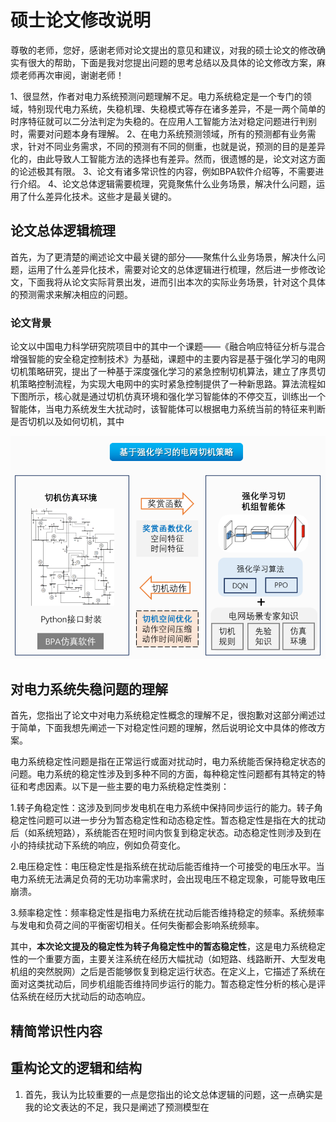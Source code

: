 # 硕士论文修改说明

尊敬的老师，您好，感谢老师对论文提出的意见和建议，对我的硕士论文的修改确实有很大的帮助，下面是我对您提出问题的思考总结以及具体的论文修改方案，麻烦老师再次审阅，谢谢老师！

1、很显然，作者对电力系统预测问题理解不足。电力系统稳定是一个专门的领域，特别现代电力系统，失稳机理、失稳模式等存在诸多差异，不是一两个简单的时序特征就可以二分法判定为失稳的。在应用人工智能方法对稳定问题进行判别时，需要对问题本身有理解。
 2、在电力系统预测领域，所有的预测都有业务需求，针对不同业务需求，不同的预测有不同的侧重，也就是说，预测的目的是差异化的，由此导致人工智能方法的选择也有差异。然而，很遗憾的是，论文对这方面的论述极其有限。
 3、论文有诸多常识性的内容，例如BPA软件介绍等，不需要进行介绍。
 4、论文总体逻辑需要梳理，究竟聚焦什么业务场景，解决什么问题，运用了什么差异化技术。这些才是最关键的。

## 论文总体逻辑梳理

首先，为了更清楚的阐述论文中最关键的部分——聚焦什么业务场景，解决什么问题，运用了什么差异化技术，需要对论文的总体逻辑进行梳理，然后进一步修改论文，下面我将从论文实际背景出发，进而引出本次的实际业务场景，针对这个具体的预测需求来解决相应的问题。

### 论文背景

论文以中国电力科学研究院项目中的其中一个课题——《融合响应特征分析与混合增强智能的安全稳定控制技术》为基础，课题中的主要内容是基于强化学习的电网切机策略研究，提出了一种基于深度强化学习的紧急控制切机算法，建立了序贯切机策略控制流程，为实现大电网中的实时紧急控制提供了一种新思路。算法流程如下图所示，核心就是通过切机仿真环境和强化学习智能体的不停交互，训练出一个智能体，当电力系统发生大扰动时，该智能体可以根据电力系统当前的特征来判断是否切机以及如何切机，其中

![image-20240115093417400](https://raw.githubusercontent.com/mowang111/image-hosting/master/typora_images/image-20240115093417400.png)





## 对电力系统失稳问题的理解

首先，您指出了论文中对电力系统稳定性概念的理解不足，很抱歉对这部分阐述过于简单，下面我想先阐述一下对稳定性问题的理解，然后说明论文中具体的修改方案。

电力系统稳定性问题是指在正常运行或面对扰动时，电力系统能否保持稳定状态的问题。电力系统的稳定性涉及到多种不同的方面，每种稳定性问题都有其特定的特征和考虑因素。以下是一些主要的电力系统稳定性类别：

1.转子角稳定性：这涉及到同步发电机在电力系统中保持同步运行的能力。转子角稳定性问题可以进一步分为暂态稳定性和动态稳定性。暂态稳定性是指在大的扰动后（如系统短路），系统能否在短时间内恢复到稳定状态。动态稳定性则涉及到在小的持续扰动下系统的响应，例如负荷变化。

2.电压稳定性：电压稳定性是指系统在扰动后能否维持一个可接受的电压水平。当电力系统无法满足负荷的无功功率需求时，会出现电压不稳定现象，可能导致电压崩溃。

3.频率稳定性：频率稳定性是指电力系统在扰动后能否维持稳定的频率。系统频率与发电和负荷之间的平衡密切相关。任何失衡都会影响系统频率。

其中，**本次论文提及的稳定性为转子角稳定性中的暂态稳定性**，这是电力系统稳定性的一个重要方面，主要关注系统在经历大幅扰动（如短路、线路断开、大型发电机组的突然脱网）之后是否能够恢复到稳定运行状态。在定义上，它描述了系统在面对这类扰动后，同步机组能否维持同步运行的能力。暂态稳定性分析的核心是评估系统在经历大扰动后的动态响应。



## 精简常识性内容



## 重构论文的逻辑和结构

1. 首先，我认为比较重要的一点是您指出的论文总体逻辑的问题，这一点确实是我的论文表达的不足，我只是阐述了预测模型在